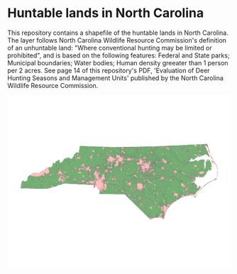 # Huntable lands in North Carolina
This repository contains a shapefile of the huntable lands in North Carolina. The layer follows North Carolina Wildlife Resource Commission's definition of an unhuntable land: "Where conventional hunting may be limited or prohibited", and is based on the following features: Federal and State parks; Municipal boundaries; Water bodies; Human density greeater than 1 person per 2 acres. See page 14 of this repository's PDF, 'Evaluation of Deer Hunting Seasons and Management Units' published by the North Carolina Wildlife Resource Commission. 

![NC Huntable lands](huntable_lands.png)
